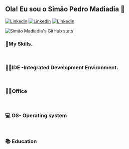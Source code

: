 ## Ola! Eu sou o Simão Pedro Madiadia 👋
[![Linkedin](https://img.shields.io/badge/LinkedIn-0077B5?style=for-the-badge&logo=linkedin&logoColor=white)](https://www.linkedin.com/in/sim%C3%A3o-madiadia-211a71211/) [![Linkedin](https://img.shields.io/badge/Facebook-1877F2?style=for-the-badge&logo=facebook&logoColor=white)](https://www.facebook.com/pedro.kanyane/) [![Linkedin](https://img.shields.io/badge/Instagram-E4405F?style=for-the-badge&logo=instagram&logoColor=white)](https://www.facebook.com/pedro.kanyane/) 

![Simão Madiadia's GitHub stats](https://github-readme-stats.vercel.app/api?username=simaomadiadia&show_icons=true&theme=dracula)

### 🚀My Skills.
<div style="display:inline_block">
<img align="center" alt="" src="https://img.
shields.io/badge/JavaScript-F7DF1E?
style=for-the-badge&logo=javascript&
logoColor=black">
<img align="center" alt="" src="https://img.shields.io/badge/C%23-239120?style=for-the-badge&logo=c-sharp&logoColor=white">
<img align="center" alt="" src="https://img.shields.io/badge/HTML-239120?style=for-the-badge&logo=html5&logoColor=white">
<img align="center" alt="" src="https://img.shields.io/badge/CSS-239120?&style=for-the-badge&logo=css3&logoColor=white">
<img align="center" alt="" src="https://img.shields.io/badge/.NET-5C2D91?style=for-the-badge&logo=.net&logoColor=white">
<img align="center" alt="" src="https://img.shields.io/badge/Node.js-43853D?style=for-the-badge&logo=node.js&logoColor=white">
<img align="center" alt="" src="https://img.shields.io/badge/TypeScript-007ACC?style=for-the-badge&logo=typescript&logoColor=white">
<img align="center" alt="" src="https://img.shields.io/badge/HTML5-E34F26?style=for-the-badge&logo=html5&logoColor=white">
<img align="center" alt="" src="https://img.shields.io/badge/CSS3-1572B6?style=for-the-badge&logo=css3&logoColor=white">
<img align="center" alt="" src="https://img.shields.io/badge/Java-ED8B00?style=for-the-badge&logo=java&logoColor=white">
<img align="center" alt="" src="https://img.shields.io/badge/Bootstrap-563D7C?style=for-the-badge&logo=bootstrap&logoColor=white">
<img align="center" alt="" src="https://img.shields.io/badge/MySQL-00000F?style=for-the-badge&logo=mysql&logoColor=white">
<img align="center" alt="" src="https://img.shields.io/badge/PostgreSQL-316192?style=for-the-badge&logo=postgresql&logoColor=white">
<img align="center" alt="" src="https://img.shields.io/badge/Heroku-430098?style=for-the-badge&logo=heroku&logoColor=white">
<img align="center" alt="" src="https://img.shields.io/badge/PHP-777BB4?style=for-the-badge&logo=php&logoColor=white">
<img align="center" alt="" src="">
<img align="center" alt="" src="">
<img align="center" alt="" src="">
<img align="center" alt="" src="">
<img align="center" alt="" src="">
<img align="center" alt="" src="">
<img align="center" alt="" src="">
<img align="center" alt="" src="">
</div>

### 👩‍💻IDE -Integrated Development Environment.

<div style="display:inline_block">
<img align="center" alt="" src="https://img.shields.io/badge/Visual_Studio-5C2D91?style=for-the-badge&logo=visual%20studio&logoColor=white">
<img align="center" alt="" src="https://img.shields.io/badge/sublime_text-%23575757.svg?&style=for-the-badge&logo=sublime-text&logoColor=important">
<img align="center" alt="" src="https://img.shields.io/badge/WebStorm-000000?style=for-the-badge&logo=WebStorm&logoColor=white">
<img align="center" alt="" src="https://img.shields.io/badge/Notepad++-90E59A.svg?style=for-the-badge&logo=notepad%2B%2B&logoColor=black">
<img align="center" alt="" src="https://img.shields.io/badge/Eclipse-2C2255?style=for-the-badge&logo=eclipse&logoColor=white">


</div> 

### 👨‍💻Office

<div style="display:inline_block">
<img align="center" alt="" src="https://img.shields.io/badge/Microsoft_Office-D83B01?style=for-the-badge&logo=microsoft-office&logoColor=white">
<img align="center" alt="" src="https://img.shields.io/badge/Trello-0052CC?style=for-the-badge&logo=trello&logoColor=white">
<img align="center" alt="" src="">

</div>

### 💻 OS- Operating system

<div style="display:inline_block">

<img align="center" alt="" src="https://img.shields.io/badge/Ubuntu-E95420?style=for-the-badge&logo=ubuntu&logoColor=white">
<img align="center" alt="" src="https://img.shields.io/badge/Windows-0078D6?style=for-the-badge&logo=windows&logoColor=white">
</div>

### 📚 Education

<div style="display:inline_block">

<img align="center" alt="" src="https://img.shields.io/badge/Duolingo-58CC02?style=for-the-badge&logo=Duolingo&logoColor=white">
<img align="center" alt="" src="https://img.shields.io/badge/Udemy-EC5252?style=for-the-badge&logo=Udemy&logoColor=white">
</div>





